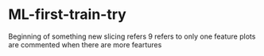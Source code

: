 # ML-first-train-try
Beginning of something new 
slicing refers 9 refers to only one feature
plots are commented when there are more feartures

